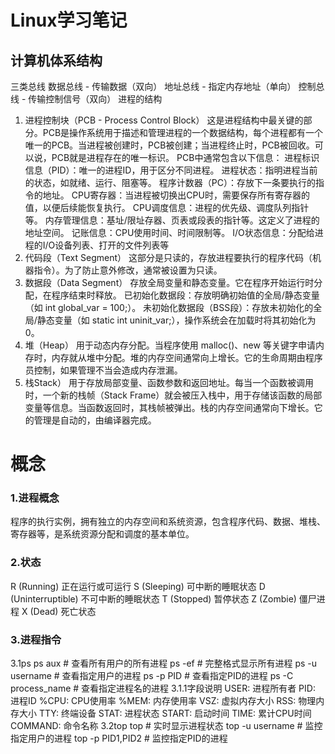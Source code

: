 # Linux学习笔记
## 计算机体系结构

三类总线
数据总线 - 传输数据（双向）
地址总线 - 指定内存地址（单向）
控制总线 - 传输控制信号（双向）
进程的结构
  1. 进程控制块（PCB - Process Control Block）
    这是进程结构中最关键的部分。PCB是操作系统用于描述和管理进程的一个数据结构，每个进程都有一个唯一的PCB。当进程被创建时，PCB被创建；当进程终止时，PCB被回收。可以说，PCB就是进程存在的唯一标识。
    PCB中通常包含以下信息：
    进程标识信息（PID）：唯一的进程ID，用于区分不同进程。
    进程状态：指明进程当前的状态，如就绪、运行、阻塞等。
    程序计数器（PC）：存放下一条要执行的指令的地址。
    CPU寄存器：当进程被切换出CPU时，需要保存所有寄存器的值，以便后续能恢复执行。
    CPU调度信息：进程的优先级、调度队列指针等。
    内存管理信息：基址/限址存器、页表或段表的指针等。这定义了进程的地址空间。
    记账信息：CPU使用时间、时间限制等。
    I/O状态信息：分配给进程的I/O设备列表、打开的文件列表等
  2. 代码段（Text Segment）
    这部分是只读的，存放进程要执行的程序代码（机器指令）。为了防止意外修改，通常被设置为只读。
  3. 数据段（Data Segment）
    存放全局变量和静态变量。它在程序开始运行时分配，在程序结束时释放。
    已初始化数据段：存放明确初始值的全局/静态变量（如 int global_var = 100;）。
    未初始化数据段（BSS段）：存放未初始化的全局/静态变量（如 static int uninit_var;），操作系统会在加载时将其初始化为0。
  4. 堆（Heap）
    用于动态内存分配。当程序使用 malloc()、new 等关键字申请内存时，内存就从堆中分配。堆的内存空间通常向上增长。它的生命周期由程序员控制，如果管理不当会造成内存泄漏。
  5. 栈Stack）
    用于存放局部变量、函数参数和返回地址。每当一个函数被调用时，一个新的栈帧（Stack Frame）就会被压入栈中，用于存储该函数的局部变量等信息。当函数返回时，其栈帧被弹出。栈的内存空间通常向下增长。它的管理是自动的，由编译器完成。
# 概念
### 1.进程概念
  程序的执行实例，拥有独立的内存空间和系统资源，包含程序代码、数据、堆栈、寄存器等，是系统资源分配和调度的基本单位。
### 2.状态
  R (Running)	正在运行或可运行
  S (Sleeping)	可中断的睡眠状态
  D (Uninterruptible)	不可中断的睡眠状态
  T (Stopped)	暂停状态
  Z (Zombie)	僵尸进程
  X (Dead)	死亡状态
### 3.进程指令
  3.1ps
    ps aux                    # 查看所有用户的所有进程
    ps -ef                    # 完整格式显示所有进程
    ps -u username            # 查看指定用户的进程
    ps -p PID                 # 查看指定PID的进程
    ps -C process_name        # 查看指定进程名的进程
    3.1.1字段说明
      USER: 进程所有者
      PID: 进程ID
      %CPU: CPU使用率
      %MEM: 内存使用率
      VSZ: 虚拟内存大小
      RSS: 物理内存大小
      TTY: 终端设备
      STAT: 进程状态
      START: 启动时间
      TIME: 累计CPU时间
      COMMAND: 命令名称
  3.2top
    top                       # 实时显示进程状态
    top -u username           # 监控指定用户的进程
    top -p PID1,PID2          # 监控指定PID的进程
